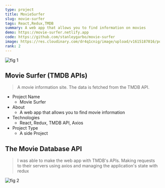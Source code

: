 ```yaml
---
type: project
title: MovieSurfer
slug: movie-surfer
tags: React,Redux,TMDB
summary: A web app that allows you to find information on movies 
demo: https://movie-surfer.netlify.app
code: https://github.com/stanleygarbo/movie-surfer
image: https://res.cloudinary.com/dr4q1cnig/image/upload/v1615187016/portfolio%20images/movie-surfer1_ef6b3p.png
rank: 2
---
```



<section markdown="1">

<div markdown="1" class="frame not-mobile">

![fig 1](https://res.cloudinary.com/dr4q1cnig/image/upload/v1615187016/portfolio%20images/movie-surfer1_ef6b3p.png "Title")

</div>

<div markdown="1" class="right">

# Movie Surfer (TMDB APIs)


>A movie information site. The data is fetched from the TMDB API.

</div>

</section>



+ Project Name
    - Movie Surfer
+ About
    - A web app that allows you to find movie information
+ Technologies
    - React, Redux, TMDB API, Axios
+ Project Type
    - A side Project



<section markdown="1">

<div markdown="1" class="left">

## The Movie Database API

>I was able to make the web app with TMDB's APIs. Making requests to their servers using axios and managing the application's state with redux

</div>

<div markdown="1" class="frame not-mobile" >

![fig 2](https://res.cloudinary.com/dr4q1cnig/image/upload/v1615187016/portfolio%20images/movie-surfer2_xkd0so.png "Title")

</div>

</section>  

  
<!-- ![fig 3](https://res.cloudinary.com/dr4q1cnig/image/upload/v1614937807/portfolio%20images/genshin-db-4_mkilws.png "Title")
![fig 4](https://res.cloudinary.com/dr4q1cnig/image/upload/v1614937808/portfolio%20images/genshin-db2_veapix.png "Title") -->
